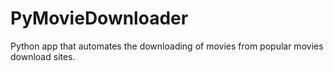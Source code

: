 # PyMovieDownloader
Python app that automates the downloading of movies from popular movies download sites.
